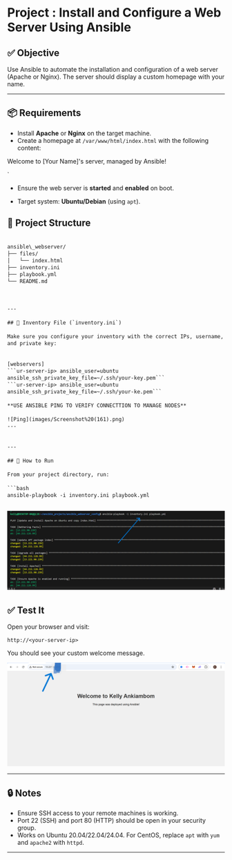 # Project : Install and Configure a Web Server Using Ansible

## ✅ Objective

Use Ansible to automate the installation and configuration of a web server (Apache or Nginx). The server should display a custom homepage with your name.

---

## 📦 Requirements

- Install **Apache** or **Nginx** on the target machine.
- Create a homepage at `/var/www/html/index.html` with the following content:



Welcome to \[Your Name]'s server, managed by Ansible!

`

- Ensure the web server is **started** and **enabled** on boot.

- Target system: **Ubuntu/Debian** (using `apt`).



## 📁 Project Structure

```

ansible\_webserver/
├── files/
│   └── index.html            
├── inventory.ini            
├── playbook.yml              
└── README.md                 



---

## 🧾 Inventory File (`inventory.ini`)

Make sure you configure your inventory with the correct IPs, username, and private key:


[webservers]
```ur-server-ip> ansible_user=ubuntu ansible_ssh_private_key_file=~/.ssh/your-key.pem```
```ur-server-ip> ansible_user=ubuntu ansible_ssh_private_key_file=~/.ssh/your-ke.pem```

**USE ANSIBLE PING TO VERIFY CONNECTTION TO MANAGE NODES**

![Ping](images/Screenshot%20(161).png)
---


---

## 🚀 How to Run

From your project directory, run:

```bash
ansible-playbook -i inventory.ini playbook.yml
```

![DISPLAY](images/Screenshot%20(162).png)
---

## ✅ Test It

Open your browser and visit:

```
http://<your-server-ip>
```

You should see your custom welcome message.

![HOMEPAGE](images/Screenshot%20(160).png)

---

## 🔒 Notes

* Ensure SSH access to your remote machines is working.
* Port 22 (SSH) and port 80 (HTTP) should be open in your security group.
* Works on Ubuntu 20.04/22.04/24.04. For CentOS, replace `apt` with `yum` and `apache2` with `httpd`.

---

